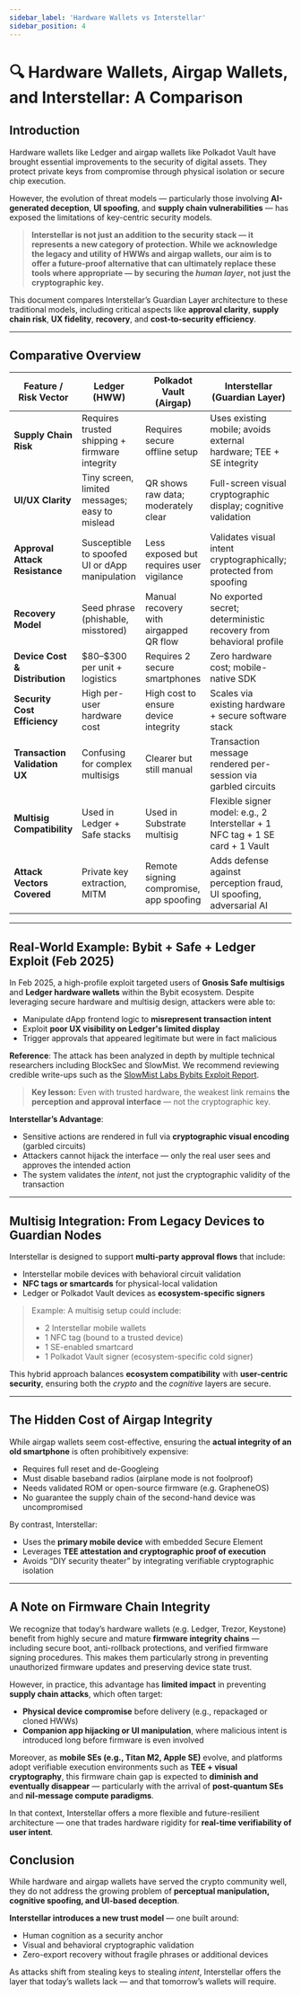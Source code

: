 ```yaml
---
sidebar_label: 'Hardware Wallets vs Interstellar'
sidebar_position: 4
---
```


# 🔍 Hardware Wallets, Airgap Wallets, and Interstellar: A Comparison

## Introduction

Hardware wallets like Ledger and airgap wallets like Polkadot Vault have brought essential improvements to the security of digital assets. They protect private keys from compromise through physical isolation or secure chip execution.

However, the evolution of threat models — particularly those involving **AI-generated deception**, **UI spoofing**, and **supply chain vulnerabilities** — has exposed the limitations of key-centric security models.

> **Interstellar is not just an addition to the security stack — it represents a new category of protection. While we acknowledge the legacy and utility of HWWs and airgap wallets, our aim is to offer a future-proof alternative that can ultimately replace these tools where appropriate — by securing the *human layer*, not just the cryptographic key.**

This document compares Interstellar’s Guardian Layer architecture to these traditional models, including critical aspects like **approval clarity**, **supply chain risk**, **UX fidelity**, **recovery**, and **cost-to-security efficiency**.

---

## Comparative Overview

| Feature / Risk Vector          | Ledger (HWW)                                   | Polkadot Vault (Airgap)                  | **Interstellar (Guardian Layer)**                                             |
| ------------------------------ | ---------------------------------------------- | ---------------------------------------- | ----------------------------------------------------------------------------- |
| **Supply Chain Risk**          | Requires trusted shipping + firmware integrity | Requires secure offline setup            | Uses existing mobile; avoids external hardware; TEE + SE integrity            |
| **UI/UX Clarity**              | Tiny screen, limited messages; easy to mislead | QR shows raw data; moderately clear      | Full-screen visual cryptographic display; cognitive validation                |
| **Approval Attack Resistance** | Susceptible to spoofed UI or dApp manipulation | Less exposed but requires user vigilance | Validates visual intent cryptographically; protected from spoofing            |
| **Recovery Model**             | Seed phrase (phishable, misstored)             | Manual recovery with airgapped QR flow   | No exported secret; deterministic recovery from behavioral profile            |
| **Device Cost & Distribution** | \$80–\$300 per unit + logistics                | Requires 2 secure smartphones            | Zero hardware cost; mobile-native SDK                                         |
| **Security Cost Efficiency**   | High per-user hardware cost                    | High cost to ensure device integrity     | Scales via existing hardware + secure software stack                          |
| **Transaction Validation UX**  | Confusing for complex multisigs                | Clearer but still manual                 | Transaction message rendered per-session via garbled circuits                 |
| **Multisig Compatibility**     | Used in Ledger + Safe stacks                   | Used in Substrate multisig               | Flexible signer model: e.g., 2 Interstellar + 1 NFC tag + 1 SE card + 1 Vault |
| **Attack Vectors Covered**     | Private key extraction, MITM                   | Remote signing compromise, app spoofing  | Adds defense against perception fraud, UI spoofing, adversarial AI            |

---

## Real-World Example: Bybit + Safe + Ledger Exploit (Feb 2025)

In Feb 2025, a high-profile exploit targeted users of **Gnosis Safe multisigs** and **Ledger hardware wallets** within the Bybit ecosystem. Despite leveraging secure hardware and multisig design, attackers were able to:

* Manipulate dApp frontend logic to **misrepresent transaction intent**
* Exploit **poor UX visibility on Ledger's limited display**
* Trigger approvals that appeared legitimate but were in fact malicious

**Reference**: The attack has been analyzed in depth by multiple technical researchers including BlockSec and SlowMist. We recommend reviewing credible write-ups such as the [SlowMist Labs Bybits Exploit Report](https://slowmist.medium.com/bybits-1-5-billion-theft-unveiled-safe-wallet-front-end-code-tampered-84b78f0fa9c2).

> **Key lesson:** Even with trusted hardware, the weakest link remains **the perception and approval interface** — not the cryptographic key.

**Interstellar’s Advantage**:

* Sensitive actions are rendered in full via **cryptographic visual encoding** (garbled circuits)
* Attackers cannot hijack the interface — only the real user sees and approves the intended action
* The system validates the *intent*, not just the cryptographic validity of the transaction

---

## Multisig Integration: From Legacy Devices to Guardian Nodes

Interstellar is designed to support **multi-party approval flows** that include:

* Interstellar mobile devices with behavioral circuit validation
* **NFC tags or smartcards** for physical-local validation
* Ledger or Polkadot Vault devices as **ecosystem-specific signers**

> Example: A multisig setup could include:
>
> * 2 Interstellar mobile wallets
> * 1 NFC tag (bound to a trusted device)
> * 1 SE-enabled smartcard
> * 1 Polkadot Vault signer (ecosystem-specific cold signer)

This hybrid approach balances **ecosystem compatibility** with **user-centric security**, ensuring both the *crypto* and the *cognitive* layers are secure.

---

## The Hidden Cost of Airgap Integrity

While airgap wallets seem cost-effective, ensuring the **actual integrity of an old smartphone** is often prohibitively expensive:

* Requires full reset and de-Googleing
* Must disable baseband radios (airplane mode is not foolproof)
* Needs validated ROM or open-source firmware (e.g. GrapheneOS)
* No guarantee the supply chain of the second-hand device was uncompromised

By contrast, Interstellar:

* Uses the **primary mobile device** with embedded Secure Element
* Leverages **TEE attestation and cryptographic proof of execution**
* Avoids “DIY security theater” by integrating verifiable cryptographic isolation

---

## A Note on Firmware Chain Integrity

We recognize that today’s hardware wallets (e.g. Ledger, Trezor, Keystone) benefit from highly secure and mature **firmware integrity chains** — including secure boot, anti-rollback protections, and verified firmware signing procedures. This makes them particularly strong in preventing unauthorized firmware updates and preserving device state trust.

However, in practice, this advantage has **limited impact** in preventing **supply chain attacks**, which often target:

* **Physical device compromise** before delivery (e.g., repackaged or cloned HWWs)
* **Companion app hijacking or UI manipulation**, where malicious intent is introduced long before firmware is even involved

Moreover, as **mobile SEs (e.g., Titan M2, Apple SE)** evolve, and platforms adopt verifiable execution environments such as **TEE + visual cryptography**, this firmware chain gap is expected to **diminish and eventually disappear** — particularly with the arrival of **post-quantum SEs** and **nil-message compute paradigms**.

In that context, Interstellar offers a more flexible and future-resilient architecture — one that trades hardware rigidity for **real-time verifiability of user intent**.

## Conclusion

While hardware and airgap wallets have served the crypto community well, they do not address the growing problem of **perceptual manipulation, cognitive spoofing, and UI-based deception**.

**Interstellar introduces a new trust model** — one built around:

* Human cognition as a security anchor
* Visual and behavioral cryptographic validation
* Zero-export recovery without fragile phrases or additional devices

As attacks shift from stealing keys to stealing *intent*, Interstellar offers the layer that today’s wallets lack — and that tomorrow’s wallets will require.

